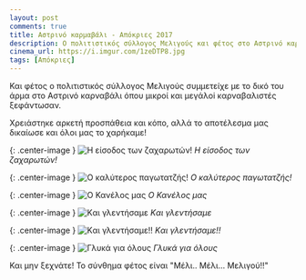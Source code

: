 ```yaml
---
layout: post
comments: true
title: Αστρινό καρμαβάλι - Απόκριες 2017
description: Ο πολιτιστικός σύλλογος Μελιγούς και φέτος στο Αστρινό καρναβάλι
cinema_url: https://i.imgur.com/1zeDTP8.jpg
tags: [Απόκριες]
---
```


Και φέτος ο πολιτιστικός σύλλογος Μελιγούς συμμετείχε με το δικό του άρμα στο Αστρινό καρναβάλι όπου μικροί και μεγάλoi καρναβαλιστές ξεφάντωσαν. 

Χρειάστηκε αρκετή προσπάθεια και κόπο, αλλά το αποτέλεσμα μας δικαίωσε και όλοι μας το χαρήκαμε!

{: .center-image } 
![Η είσοδος των ζαχαρωτών!](https://i.imgur.com/JI9k0s7.jpg)
*Η είσοδος των ζαχαρωτών!*

{: .center-image } 
![Ο καλύτερος παγωτατζής!](https://i.imgur.com/icOTUO2.jpg)
*Ο καλύτερος παγωτατζής!*

{: .center-image } 
![Ο Κανέλος μας](https://i.imgur.com/tgjo7XR.jpg)
*Ο Κανέλος μας*

{: .center-image } 
![Kαι γλεντήσαμε](https://i.imgur.com/WyyqxkR.jpg)
*Kαι γλεντήσαμε*

{: .center-image } 
![Kαι γλεντήσαμε!!](https://i.imgur.com/h6r0IWs.jpg)
*Kαι γλεντήσαμε!!*

{: .center-image } 
![Γλυκά για όλους](https://i.imgur.com/zvar1QQ.jpg)
*Γλυκά για όλους*

Και μην ξεχνάτε! Το σύνθημα φέτος είναι "Μέλι.. Μέλι... Μελιγού!!"